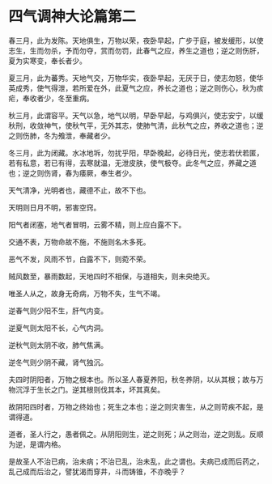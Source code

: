 # 四气调神大论篇第二



春三月，此为发陈。天地俱生，万物以荣，夜卧早起，广步于庭，被发缓形，以使志生，生而勿杀，予而勿夺，赏而勿罚，此春气之应，养生之道也；逆之则伤肝，夏为实寒变，奉长者少。


夏三月，此为蕃秀。天地气交，万物华实，夜卧早起，无厌于日，使志勿怒，使华英成秀，使气得泄，若所爱在外，此夏气之应，养长之道也；逆之则伤心，秋为痎疟，奉收者少，冬至重病。


秋三月，此谓容平。天气以急，地气以明，早卧早起，与鸡俱兴，使志安宁，以缓秋刑，收敛神气，使秋气平，无外其志，使肺气清，此秋气之应，养收之道也；逆之则伤肺，冬为飧泄，奉藏者少。


冬三月，此为闭藏。水冰地坼，勿扰乎阳，早卧晚起，必待日光，使志若伏若匿，若有私意，若已有得，去寒就温，无泄皮肤，使气极夺。此冬气之应，养藏之道也；逆之则伤肾，春为痿厥，奉生者少。


天气清净，光明者也，藏德不止，故不下也。


天明则日月不明，邪害空窍。


阳气者闭塞，地气者冒明，云雾不精，则上应白露不下。


交通不表，万物命故不施，不施则名木多死。


恶气不发，风雨不节，白露不下，则菀不荣。


贼风数至，暴雨数起，天地四时不相保，与道相失，则未央绝灭。


唯圣人从之，故身无奇病，万物不失，生气不竭。


逆春气则少阳不生，肝气内变。


逆夏气则太阳不长，心气内洞。


逆秋气则太阴不收，肺气焦满。


逆冬气则少阴不藏，肾气独沉。


夫四时阴阳者，万物之根本也。所以圣人春夏养阳，秋冬养阴，以从其根；故与万物沉浮于生长之门。逆其根则伐其本，坏其真矣。


故阴阳四时者，万物之终始也；死生之本也；逆之则灾害生，从之则苛疾不起，是谓得道。


道者，圣人行之，愚者佩之。从阴阳则生，逆之则死；从之则治，逆之则乱。反顺为逆，是谓内格。


是故圣人不治已病，治未病；不治已乱，治未乱，此之谓也。夫病已成而后药之，乱己成而后治之，譬犹渴而穿井，斗而铸锥，不亦晚乎？